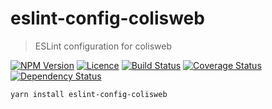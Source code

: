 # eslint-config-colisweb
> ESLint configuration for colisweb

[![NPM Version][npm-img]][npm-link]
[![Licence][licence-img]][licence-link]
[![Build Status][travis-img]][travis-link]
[![Coverage Status][codecov-img]][codecov-link]
[![Dependency Status][gemnasium-img]][gemnasium-link]

```sh
yarn install eslint-config-colisweb
```

[npm-img]: https://img.shields.io/npm/v/eslint-config-colisweb.svg?style=flat-square
[npm-link]: https://www.npmjs.com/package/eslint-config-colisweb

[licence-img]: https://img.shields.io/npm/l/eslint-config-colisweb.svg?style=flat-square
[licence-link]: LICENCE.md

[travis-img]: https://img.shields.io/travis/colisweb/eslint-config-colisweb.svg?style=flat-square
[travis-link]: https://travis-ci.org/colisweb/eslint-config-colisweb

[codecov-img]: https://img.shields.io/codecov/c/github/colisweb/eslint-config-colisweb/master.svg?style=flat-square
[codecov-link]: https://codecov.io/github/colisweb/eslint-config-colisweb?branch=master

[gemnasium-img]: https://img.shields.io/gemnasium/colisweb/eslint-config-colisweb.svg?style=flat-square
[gemnasium-link]: https://gemnasium.com/github.com/colisweb/eslint-config-colisweb
